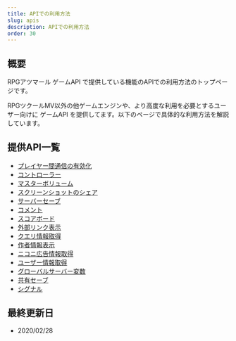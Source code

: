 ```yaml
---
title: APIでの利用方法
slug: apis
description: APIでの利用方法
order: 30
---
```

    
## 概要
RPGアツマール ゲームAPI で提供している機能のAPIでの利用方法のトップページです。
    
RPGツクールMV以外の他ゲームエンジンや、より高度な利用を必要とするユーザー向けに ゲームAPI を提供してます。以下のページで具体的な利用方法を解説しています。
## 提供API一覧
 - [プレイヤー間通信の有効化](/apis/interplayer)
 - [コントローラー](/apis/controller)
 - [マスターボリューム](/apis/volume)
 - [スクリーンショットのシェア](/apis/screenshot)
 - [サーバーセーブ](/apis/storage)
 - [コメント](/apis/comment)
 - [スコアボード](/apis/scoreboard)
 - [外部リンク表示](/apis/popup)
 - [クエリ情報取得](/apis/copy-query)
 - [作者情報表示](/apis/creator-modal)
 - [ニコニ広告情報取得](/apis/nicoad)
 - [ユーザー情報取得](/apis/user)
 - [グローバルサーバー変数](/apis/global-server-variable)
 - [共有セーブ](/apis/shared-save)
 - [シグナル](/apis/signal)
    
## 最終更新日
 - 2020/02/28
